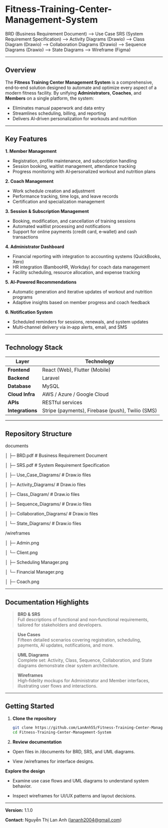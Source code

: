 # Fitness-Training-Center-Management-System
BRD (Business Requirement Document) --> Use Case SRS (System Requirement Specification) --> Activity Diagrams (Drawio) --> Class Diagram (Drawio) --> Collaboration Diagrams (Drawio) --> Sequence Diagrams (Drawio) --> State Diagrams --> Wireframe (Figma)

---

## Overview

The **Fitness Training Center Management System** is a comprehensive, end‑to‑end solution designed to automate and optimize every aspect of a modern fitness facility. By unifying **Administrators**, **Coaches**, and **Members** on a single platform, the system:

- Eliminates manual paperwork and data entry  
- Streamlines scheduling, billing, and reporting  
- Delivers AI‑driven personalization for workouts and nutrition  

---

## Key Features

**1. Member Management**  
- Registration, profile maintenance, and subscription handling  
- Session booking, waitlist management, attendance tracking  
- Progress monitoring with AI‑personalized workout and nutrition plans  

**2. Coach Management**  
- Work schedule creation and adjustment  
- Performance tracking, time logs, and leave records  
- Certification and specialization management  

**3. Session & Subscription Management**  
- Booking, modification, and cancellation of training sessions  
- Automated waitlist processing and notifications  
- Support for online payments (credit card, e‑wallet) and cash transactions  

**4. Administrator Dashboard**  
- Financial reporting with integration to accounting systems (QuickBooks, Xero)  
- HR integration (BambooHR, Workday) for coach data management  
- Facility scheduling, resource allocation, and expense tracking  

**5. AI‑Powered Recommendations**  
- Automatic generation and iterative updates of workout and nutrition programs  
- Adaptive insights based on member progress and coach feedback  

**6. Notification System**  
- Scheduled reminders for sessions, renewals, and system updates  
- Multi‑channel delivery via in‑app alerts, email, and SMS  

---

## Technology Stack

| Layer           | Technology                        |
| --------------- | --------------------------------- |
| **Frontend**    | React (Web), Flutter (Mobile)     |
| **Backend**     | Laravel                           |
| **Database**    | MySQL                             |
| **Cloud Infra** | AWS / Azure / Google Cloud        |
| **APIs**        | RESTful services                  |
| **Integrations**| Stripe (payments), Firebase (push), Twilio (SMS) |

---

## Repository Structure
documents

│ ├─ BRD.pdf # Business Requirement Document

│ ├─ SRS.pdf # System Requirement Specification

│ ├─ Use_Case_Diagrams/ # Draw.io files

│ ├─ Activity_Diagrams/ # Draw.io files

│ ├─ Class_Diagram/ # Draw.io files

│ ├─ Sequence_Diagrams/ # Draw.io files

│ ├─ Collaboration_Diagrams/ # Draw.io files

│ └─ State_Diagrams/ # Draw.io files

/wireframes

│ ├─ Admin.png

│ └─ Client.png

│ ├─ Scheduling Manager.png

│ └─ Financial Manager.png

│ ├─ Coach.png

---

## Documentation Highlights

> **BRD & SRS**  
> Full descriptions of functional and non‑functional requirements, tailored for stakeholders and developers.

> **Use Cases**  
> Fifteen detailed scenarios covering registration, scheduling, payments, AI updates, notifications, and more.

> **UML Diagrams**  
> Complete set: Activity, Class, Sequence, Collaboration, and State diagrams demonstrate clear system architecture.

> **Wireframes**  
> High‑fidelity mockups for Administrator and Member interfaces, illustrating user flows and interactions.

---

## Getting Started

1. **Clone the repository**  
   ```bash
   git clone https://github.com/LanAnh55/Fitness-Training-Center-Management-System.git
   cd Fitness-Training-Center-Management-System
2. **Review documentation**

- Open files in /documents for BRD, SRS, and UML diagrams.

- View /wireframes for interface designs.

**Explore the design**

- Examine use case flows and UML diagrams to understand system behavior.

- Inspect wireframes for UI/UX patterns and layout decisions.

---

**Version:** 1.1.0

**Contact:** Nguyễn Thị Lan Anh ([lananh2004@gmail.com](lananh2004@gmail.com))
